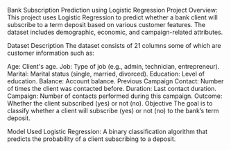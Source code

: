 Bank Subscription Prediction using Logistic Regression
Project Overview:
This project uses Logistic Regression to predict whether a bank client will subscribe to a term deposit based on various customer features. The dataset includes demographic, economic, and campaign-related attributes.

Dataset Description
The dataset consists of  21 columns some of which are customer information such as:

Age: Client's age.
Job: Type of job (e.g., admin, technician, entrepreneur).
Marital: Marital status (single, married, divorced).
Education: Level of education.
Balance: Account balance.
Previous Campaign Contact: Number of times the client was contacted before.
Duration: Last contact duration.
Campaign: Number of contacts performed during this campaign.
Outcome: Whether the client subscribed (yes) or not (no).
Objective
The goal is to classify whether a client will subscribe (yes) or not (no) to the bank’s term deposit.

Model Used
Logistic Regression: A binary classification algorithm that predicts the probability of a client subscribing to a deposit.


